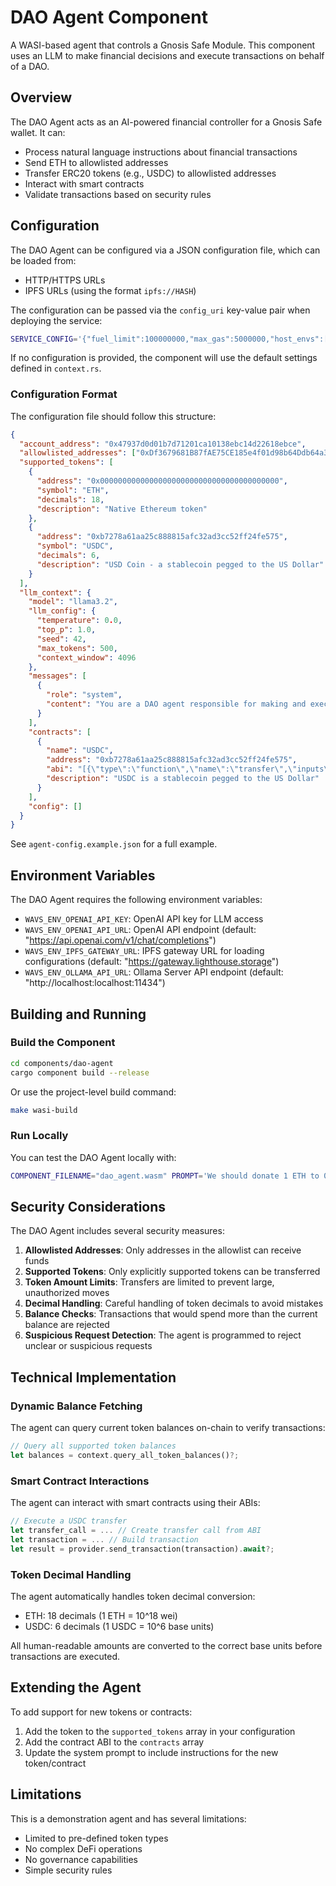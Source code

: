 # DAO Agent Component

A WASI-based agent that controls a Gnosis Safe Module. This component uses an LLM to make financial decisions and execute transactions on behalf of a DAO.

## Overview

The DAO Agent acts as an AI-powered financial controller for a Gnosis Safe wallet. It can:

- Process natural language instructions about financial transactions
- Send ETH to allowlisted addresses
- Transfer ERC20 tokens (e.g., USDC) to allowlisted addresses
- Interact with smart contracts
- Validate transactions based on security rules

## Configuration

The DAO Agent can be configured via a JSON configuration file, which can be loaded from:

- HTTP/HTTPS URLs
- IPFS URLs (using the format `ipfs://HASH`)

The configuration can be passed via the `config_uri` key-value pair when deploying the service:

```bash
SERVICE_CONFIG='{"fuel_limit":100000000,"max_gas":5000000,"host_envs":["WAVS_ENV_OPENAI_API_KEY", "WAVS_ENV_OPENAI_API_URL", "WAVS_ENV_IPFS_GATEWAY_URL", "WAVS_ENV_OLLAMA_API_URL"],"kv":[["config_uri", "ipfs://bafkreigflglas3bfv2qe5dik3lwag5lyuotwzbp5p6fw5cd73ibr5qczc4"]],"workflow_id":"default","component_id":"default"}'
```

If no configuration is provided, the component will use the default settings defined in `context.rs`.

### Configuration Format

The configuration file should follow this structure:

```json
{
  "account_address": "0x47937d0d01b7d71201ca10138ebc14d22618ebce",
  "allowlisted_addresses": ["0xDf3679681B87fAE75CE185e4f01d98b64Ddb64a3"],
  "supported_tokens": [
    {
      "address": "0x0000000000000000000000000000000000000000",
      "symbol": "ETH",
      "decimals": 18,
      "description": "Native Ethereum token"
    },
    {
      "address": "0xb7278a61aa25c888815afc32ad3cc52ff24fe575",
      "symbol": "USDC",
      "decimals": 6,
      "description": "USD Coin - a stablecoin pegged to the US Dollar"
    }
  ],
  "llm_context": {
    "model": "llama3.2",
    "llm_config": {
      "temperature": 0.0,
      "top_p": 1.0,
      "seed": 42,
      "max_tokens": 500,
      "context_window": 4096
    },
    "messages": [
      {
        "role": "system",
        "content": "You are a DAO agent responsible for making and executing financial decisions through a Gnosis Safe Module..."
      }
    ],
    "contracts": [
      {
        "name": "USDC",
        "address": "0xb7278a61aa25c888815afc32ad3cc52ff24fe575",
        "abi": "[{\"type\":\"function\",\"name\":\"transfer\",\"inputs\":[{\"name\":\"to\",\"type\":\"address\",\"internalType\":\"address\"},{\"name\":\"value\",\"type\":\"uint256\",\"internalType\":\"uint256\"}],\"outputs\":[{\"name\":\"\",\"type\":\"bool\",\"internalType\":\"bool\"}],\"stateMutability\":\"nonpayable\"}]",
        "description": "USDC is a stablecoin pegged to the US Dollar"
      }
    ],
    "config": []
  }
}
```

See `agent-config.example.json` for a full example.

## Environment Variables

The DAO Agent requires the following environment variables:

- `WAVS_ENV_OPENAI_API_KEY`: OpenAI API key for LLM access
- `WAVS_ENV_OPENAI_API_URL`: OpenAI API endpoint (default: "https://api.openai.com/v1/chat/completions")
- `WAVS_ENV_IPFS_GATEWAY_URL`: IPFS gateway URL for loading configurations (default: "https://gateway.lighthouse.storage")
- `WAVS_ENV_OLLAMA_API_URL`: Ollama Server API endpoint (default: "http://localhost:localhost:11434")

## Building and Running

### Build the Component

```bash
cd components/dao-agent
cargo component build --release
```

Or use the project-level build command:

```bash
make wasi-build
```

### Run Locally

You can test the DAO Agent locally with:

```bash
COMPONENT_FILENAME="dao_agent.wasm" PROMPT='We should donate 1 ETH to 0xDf3679681B87fAE75CE185e4f01d98b64Ddb64a3.' SERVICE_CONFIG='{"fuel_limit":100000000,"max_gas":5000000,"host_envs":["WAVS_ENV_OPENAI_API_KEY", "WAVS_ENV_OPENAI_API_URL", "WAVS_ENV_IPFS_GATEWAY_URL", "WAVS_ENV_OLLAMA_API_URL"],"kv":[["config_uri", "ipfs://bafkreiaqticxepygpav5h52kcqtid3ls2mm55i2so7edxmrdbn3z3rnyny"]],"workflow_id":"default","component_id":"default"}' make wasi-exec
```

## Security Considerations

The DAO Agent includes several security measures:

1. **Allowlisted Addresses**: Only addresses in the allowlist can receive funds
2. **Supported Tokens**: Only explicitly supported tokens can be transferred
3. **Token Amount Limits**: Transfers are limited to prevent large, unauthorized moves
4. **Decimal Handling**: Careful handling of token decimals to avoid mistakes
5. **Balance Checks**: Transactions that would spend more than the current balance are rejected
6. **Suspicious Request Detection**: The agent is programmed to reject unclear or suspicious requests

## Technical Implementation

### Dynamic Balance Fetching

The agent can query current token balances on-chain to verify transactions:

```rust
// Query all supported token balances
let balances = context.query_all_token_balances()?;
```

### Smart Contract Interactions

The agent can interact with smart contracts using their ABIs:

```rust
// Execute a USDC transfer
let transfer_call = ... // Create transfer call from ABI
let transaction = ... // Build transaction
let result = provider.send_transaction(transaction).await?;
```

### Token Decimal Handling

The agent automatically handles token decimal conversion:

- ETH: 18 decimals (1 ETH = 10^18 wei)
- USDC: 6 decimals (1 USDC = 10^6 base units)

All human-readable amounts are converted to the correct base units before transactions are executed.

## Extending the Agent

To add support for new tokens or contracts:

1. Add the token to the `supported_tokens` array in your configuration
2. Add the contract ABI to the `contracts` array
3. Update the system prompt to include instructions for the new token/contract

## Limitations

This is a demonstration agent and has several limitations:

- Limited to pre-defined token types
- No complex DeFi operations
- No governance capabilities
- Simple security rules
